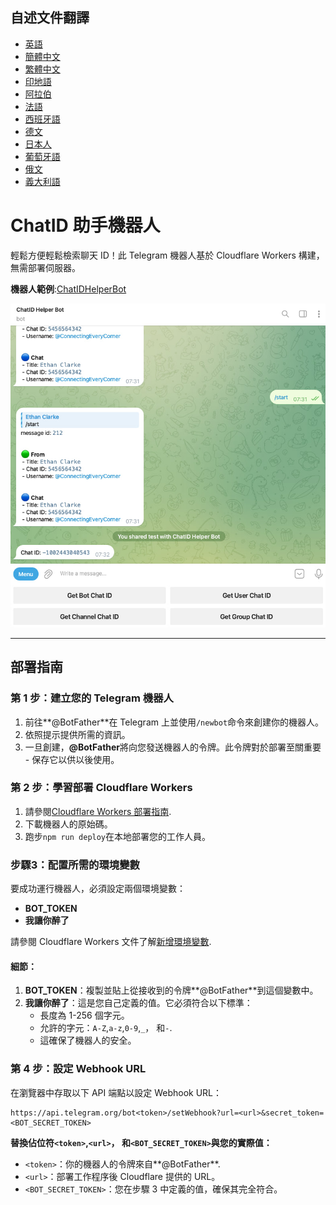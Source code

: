 ## 自述文件翻譯

-   [英語](README.md)
-   [簡體中文](README.zh-CN.md)
-   [繁體中文](README.zh-TW.md)
-   [印地語](README.hi.md)
-   [阿拉伯](README.ar.md)
-   [法語](README.fr.md)
-   [西班牙語](README.es.md)
-   [德文](README.de.md)
-   [日本人](README.ja.md)
-   [葡萄牙語](README.pt.md)
-   [俄文](README.ru.md)
-   [義大利語](README.it.md)

# ChatID 助手機器人

輕鬆方便輕鬆檢索聊天 ID！此 Telegram 機器人基於 Cloudflare Workers 構建，無需部署伺服器。

**機器人範例**:[ChatIDHelperBot](https://t.me/ChatIDHelperBot)

![screenshot](https://raw.githubusercontent.com/CECEthanClarke/get-chatid-bot-cf-worker/refs/heads/main/other/screenshot.jpg)

* * *

## 部署指南

### 第 1 步：建立您的 Telegram 機器人

1.  前往**@BotFather**在 Telegram 上並使用`/newbot`命令來創建你的機器人。
2.  依照提示提供所需的資訊。
3.  一旦創建，**@BotFather**將向您發送機器人的令牌。此令牌對於部署至關重要 - 保存它以供以後使用。

### 第 2 步：學習部署 Cloudflare Workers

1.  請參閱[Cloudflare Workers 部署指南](https://developers.cloudflare.com/workers/get-started/guide/).
2.  下載機器人的原始碼。
3.  跑步`npm run deploy`在本地部署您的工作人員。

### 步驟3：配置所需的環境變數

要成功運行機器人，必須設定兩個環境變數：

-   **BOT_TOKEN**
-   **我讓你醉了**

請參閱 Cloudflare Workers 文件了解[新增環境變數](https://developers.cloudflare.com/workers/configuration/environment-variables/#add-environment-variables-via-the-dashboard).

#### 細節：

1.  **BOT_TOKEN**：複製並貼上從接收到的令牌**@BotFather**到這個變數中。
2.  **我讓你醉了**：這是您自己定義的值。它必須符合以下標準：
    -   長度為 1-256 個字元。
    -   允許的字元：`A-Z`,`a-z`,`0-9`,`_`， 和`-`.
    -   這確保了機器人的安全。

### 第 4 步：設定 Webhook URL

在瀏覽器中存取以下 API 端點以設定 Webhook URL：

    https://api.telegram.org/bot<token>/setWebhook?url=<url>&secret_token=<BOT_SECRET_TOKEN>

**替換佔位符`<token>`,`<url>`， 和`<BOT_SECRET_TOKEN>`與您的實際值：**

-   `<token>`：你的機器人的令牌來自**@BotFather**.
-   `<url>`：部署工作程序後 Cloudflare 提供的 URL。
-   `<BOT_SECRET_TOKEN>`：您在步驟 3 中定義的值，確保其完全符合。
